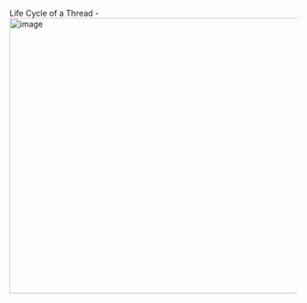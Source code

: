 Life Cycle of a Thread -
<img width="815" height="483" alt="image" src="https://github.com/user-attachments/assets/b7af599f-1e87-4d4b-9865-18b3a2616ee3" />
